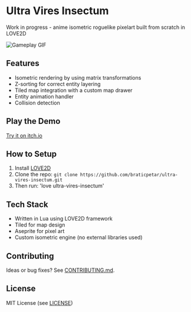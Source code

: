 # Ultra Vires Insectum
Work in progress - anime isometric roguelike pixelart built from scratch in LOVE2D

![Gameplay GIF](assets/screenshots/demo-gameplay.gif)

## Features
- Isometric rendering by using matrix transformations
- Z-sorting for correct entity layering
- Tiled map integration with a custom map drawer
- Entity animation handler
- Collision detection

## Play the Demo
[Try it on itch.io](#)

## How to Setup
1. Install [LOVE2D](https://love2d.org/)
2. Clone the repo:
```git clone https://github.com/braticpetar/ultra-vires-insectum.git```
3. Then run: 'love ultra-vires-insectum'

## Tech Stack
- Written in Lua using LOVE2D framework
- Tiled for map design
- Aseprite for pixel art
- Custom isometric engine (no external libraries used)

## Contributing
Ideas or bug fixes? See [CONTRIBUTING.md](CONTRIBUTING.md).

## License
MIT License (see [LICENSE](LICENSE))
